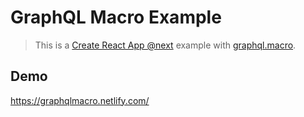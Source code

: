 # GraphQL Macro Example

> This is a [Create React App @next](https://github.com/facebookincubator/create-react-app/issues/3815) example with [graphql.macro](https://github.com/evenchange4/graphql.macro).

## Demo

https://graphqlmacro.netlify.com/
